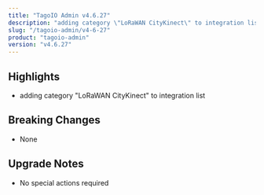 ```yaml
---
title: "TagoIO Admin v4.6.27"
description: "adding category \"LoRaWAN CityKinect\" to integration list"
slug: "/tagoio-admin/v4-6-27"
product: "tagoio-admin"
version: "v4.6.27"
---
```


## Highlights

- adding category "LoRaWAN CityKinect" to integration list

## Breaking Changes

- None

## Upgrade Notes

- No special actions required
